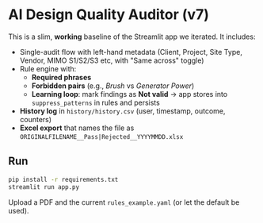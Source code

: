 # AI Design Quality Auditor (v7)

This is a slim, **working** baseline of the Streamlit app we iterated.
It includes:

- Single-audit flow with left-hand metadata (Client, Project, Site Type, Vendor, MIMO S1/S2/S3 etc, with "Same across" toggle)
- Rule engine with:
  - **Required phrases**
  - **Forbidden pairs** (e.g., *Brush* vs *Generator Power*)
  - **Learning loop**: mark findings as **Not valid** → app stores into `suppress_patterns` in rules and persists
- **History log** in `history/history.csv` (user, timestamp, outcome, counters)
- **Excel export** that names the file as `ORIGINALFILENAME__Pass|Rejected__YYYYMMDD.xlsx`

## Run

```bash
pip install -r requirements.txt
streamlit run app.py
```

Upload a PDF and the current `rules_example.yaml` (or let the default be used).

